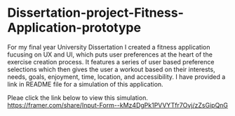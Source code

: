 # Dissertation-project-Fitness-Application-prototype
For my final year University Dissertation I created a fitness application fucusing on UX and UI, which puts user preferences at the heart of the exercise creation process. It features a series of user based preference selections which then gives the user a workout based on their interests, needs, goals, enjoyment, time, location, and accessibility. I have provided a link in README file for a simulation of this application.

Pleae click the link below to view this simulation.
https://framer.com/share/Input-Form--kMz4DgPk1PVVYTfr7Ovj/zZsGipQnG

